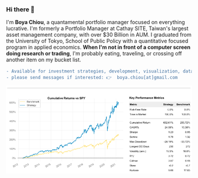 ### Hi there 👋

I'm **Boya Chiou**, a quantamental portfolio manager focused on everything lucrative.
I'm formerly a Portfolio Manager at Cathay SITE, Taiwan's largest asset management company, with over $30 Billion in AUM. 
I graduated from the University of Tokyo, School of Public Policy with a quantitative focused program in applied economics.
**When I'm not in front of a computer screen doing research or trading**, I'm probably eating, traveling, or crossing off another item on my bucket list.

```diff
- Available for investment strategies, development, visualization, data analysis, translation (Chinese/English/Taiwanese/Japanese) freelance projects,
- please send messages if interested: 👉  boya.chiou[at]gmail.com
```


![alt tag](/image/90bps.png)

